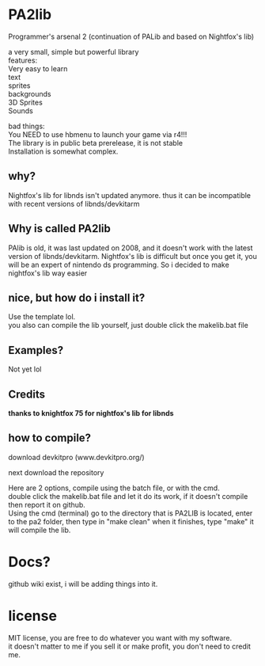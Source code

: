 # PA2lib
Programmer's arsenal 2 (continuation of PALib and based on Nightfox's lib)</p>

a very small, simple but powerful library<br>
features:<br>
Very easy to learn <br>
text<br>
sprites<br>
backgrounds<br>
3D Sprites <br>
Sounds </p>
bad things:<br>
You NEED to use hbmenu to launch your game via r4!!!<br>
The library is in public beta prerelease, it is not stable<br>
Installation is somewhat complex. <br>
<h2> why?</h2>
Nightfox's lib for libnds isn't updated anymore.
thus it can be incompatible with recent versions of libnds/devkitarm
  <h2> Why is called PA2lib </h2>
  PAlib is old, it was last updated on 2008, and it doesn't work with the latest version of
  libnds/devkitarm. Nightfox's lib is difficult but once you get it, you will be an expert of nintendo ds programming.
  So i decided to make nightfox's lib way easier
  
  <h2>nice, but how do i install it?</h2>
  Use the template lol. <br>
  you also can compile the lib yourself, just double click the makelib.bat file
<h2>Examples?</h2>
Not yet lol
<h2>Credits</h2>
<strong>thanks to knightfox 75 for nightfox's lib for libnds</strong>
<h2>how to compile? </h2>
download devkitpro (www.devkitpro.org/) </p>
next download the repository </p>
Here are 2 options, compile using the batch file, or with the cmd. <br>
double click the makelib.bat file and let it do its work, if it doesn't compile
then report it on github. <br>
Using the cmd (terminal) go to the directory that is PA2LIB is located, enter to the
pa2 folder, then type in "make clean" when it finishes, type "make" it will compile the lib.
<h1>Docs?</h1>
github wiki exist, i will be adding things into it.</p>
<h1> license </h1> </p>
MIT license, you are free to do whatever you want with my software. <br>
it doesn't matter to me if you sell it or make profit, you don't need to credit me. <br>
